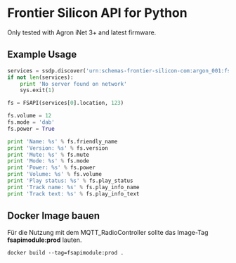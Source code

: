 # Frontier Silicon API for Python

Only tested with Agron iNet 3+ and latest firmware.

## Example Usage

```python
services = ssdp.discover('urn:schemas-frontier-silicon-com:argon_001:fsapi:1')
if not len(services):
    print 'No server found on network'
    sys.exit(1)

fs = FSAPI(services[0].location, 123)

fs.volume = 12
fs.mode = 'dab'
fs.power = True

print 'Name: %s' % fs.friendly_name
print 'Version: %s' % fs.version
print 'Mute: %s' % fs.mute
print 'Mode: %s' % fs.mode
print 'Power: %s' % fs.power
print 'Volume: %s' % fs.volume
print 'Play status: %s' % fs.play_status
print 'Track name: %s' % fs.play_info_name
print 'Track text: %s' % fs.play_info_text
```


## Docker Image bauen
Für die Nutzung mit dem MQTT_RadioController sollte das Image-Tag **fsapimodule:prod** lauten.

```
docker build --tag=fsapimodule:prod .
```
